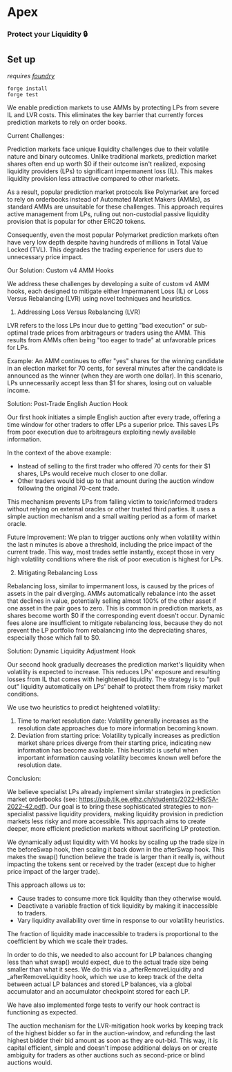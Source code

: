 # Apex
### **Protect your Liquidity 🔒**


## Set up

*requires [foundry](https://book.getfoundry.sh)*

```
forge install
forge test
```


We enable prediction markets to use AMMs by protecting LPs from severe IL and LVR costs. This eliminates the key barrier that currently forces prediction markets to rely on order books.



Current Challenges:

Prediction markets face unique liquidity challenges due to their volatile nature and binary outcomes. Unlike traditional markets, prediction market shares often end up worth $0 if their outcome isn't realized, exposing liquidity providers (LPs) to significant impermanent loss (IL). This makes liquidity provision less attractive compared to other markets.

As a result, popular prediction market protocols like Polymarket are forced to rely on orderbooks instead of Automated Market Makers (AMMs), as standard AMMs are unsuitable for these challenges. This approach requires active management from LPs, ruling out non-custodial passive liquidity provision that is popular for other ERC20 tokens.

Consequently, even the most popular Polymarket prediction markets often have very low depth despite having hundreds of millions in Total Value Locked (TVL). This degrades the trading experience for users due to unnecessary price impact.

Our Solution: Custom v4 AMM Hooks

We address these challenges by developing a suite of custom v4 AMM hooks, each designed to mitigate either Impermanent Loss (IL) or Loss Versus Rebalancing (LVR) using novel techniques and heuristics.

1. Addressing Loss Versus Rebalancing (LVR)

LVR refers to the loss LPs incur due to getting "bad execution" or sub-optimal trade prices from arbitrageurs or traders using the AMM. This results from AMMs often being "too eager to trade" at unfavorable prices for LPs.

Example: An AMM continues to offer "yes" shares for the winning candidate in an election market for 70 cents, for several minutes after the candidate is announced as the winner (when they are worth one dollar). In this scenario, LPs unnecessarily accept less than $1 for shares, losing out on valuable income.

Solution: Post-Trade English Auction Hook

Our first hook initiates a simple English auction after every trade, offering a time window for other traders to offer LPs a superior price. This saves LPs from poor execution due to arbitrageurs exploiting newly available information.

In the context of the above example:
- Instead of selling to the first trader who offered 70 cents for their $1 shares, LPs would receive much closer to one dollar.
- Other traders would bid up to that amount during the auction window following the original 70-cent trade.

This mechanism prevents LPs from falling victim to toxic/informed traders without relying on external oracles or other trusted third parties. It uses a simple auction mechanism and a small waiting period as a form of market oracle.

Future Improvement: We plan to trigger auctions only when volatility within the last n minutes is above a threshold, including the price impact of the current trade. This way, most trades settle instantly, except those in very high volatility conditions where the risk of poor execution is highest for LPs.

2. Mitigating Rebalancing Loss

Rebalancing loss, similar to impermanent loss, is caused by the prices of assets in the pair diverging. AMMs automatically rebalance into the asset that declines in value, potentially selling almost 100% of the other asset if one asset in the pair goes to zero. This is common in prediction markets, as shares become worth $0 if the corresponding event doesn't occur. Dynamic fees alone are insufficient to mitigate rebalancing loss, because they do not prevent the LP portfolio from rebalancing into the depreciating shares, especially those which fall to $0.

Solution: Dynamic Liquidity Adjustment Hook

Our second hook gradually decreases the prediction market's liquidity when volatility is expected to increase. This reduces LPs' exposure and resulting losses from IL that comes with heightened liquidity. The strategy is to "pull out" liquidity automatically on LPs' behalf to protect them from risky market conditions.

We use two heuristics to predict heightened volatility:
1. Time to market resolution date: Volatility generally increases as the resolution date approaches due to more information becoming known.
2. Deviation from starting price: Volatility typically increases as prediction market share prices diverge from their starting price, indicating new information has become available. This heuristic is useful when important information causing volatility becomes known well before the resolution date.

Conclusion:

We believe specialist LPs already implement similar strategies in prediction market orderbooks (see: https://pub.tik.ee.ethz.ch/students/2022-HS/SA-2022-42.pdf). Our goal is to bring these sophisticated strategies to non-specialist passive liquidity providers, making liquidity provision in prediction markets less risky and more accessible. This approach aims to create deeper, more efficient prediction markets without sacrificing LP protection.


We dynamically adjust liquidity with V4 hooks by scaling up the trade size in the beforeSwap hook, then scaling it back down in the afterSwap hook. This makes the swap() function believe the trade is larger than it really is, without impacting the tokens sent or received by the trader (except due to higher price impact of the larger trade).

This approach allows us to:
- Cause trades to consume more tick liquidity than they otherwise would.
- Deactivate a variable fraction of tick liquidity by making it inaccessible to traders.
- Vary liquidity availability over time in response to our volatility heuristics.

The fraction of liquidity made inaccessible to traders is proportional to the coefficient by which we scale their trades.

In order to do this, we needed to also account for LP balances changing less than what swap() would expect, due to the actual trade size being smaller than what it sees. We do this via a _afterRemoveLiquidity and _afterRemoveLiquidity hook, which we use to keep track of the delta between actual LP balances and stored LP balances, via a global accumulator and an accumulator checkpoint stored for each LP.

We have also implemented forge tests to verify our hook contract is functioning as expected.

The auction mechanism for the LVR-mitigation hook works by keeping track of the highest bidder so far in the auction-window, and refunding the last highest bidder their bid amount as soon as they are out-bid. This way, it is capital efficient, simple and doesn't impose additional delays on or create ambiguity for traders as other auctions such as second-price or blind auctions would.